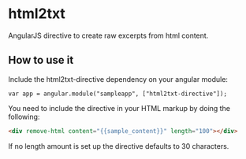# html2txt

AngularJS directive to create raw excerpts from html content.

## How to use it

Include the html2txt-directive dependency on your angular module:
```
var app = angular.module("sampleapp", ["html2txt-directive"]);
```

You need to include the directive in your HTML markup by doing the following:

```html
<div remove-html content="{{sample_content}}" length="100"></div>
```

If no length amount is set up the directive defaults to 30 characters.
